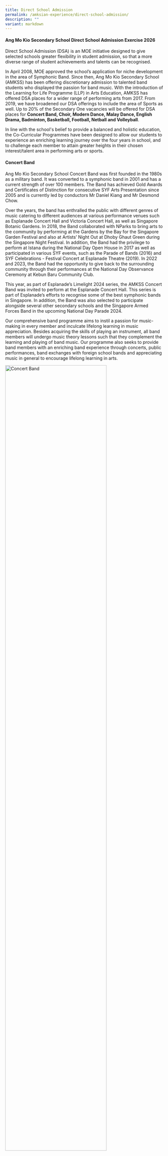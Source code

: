 ```yaml
---
title: Direct School Admission
permalink: /amksian-experience/direct-school-admission/
description: ""
variant: markdown
---
```

<h4>Ang Mo Kio Secondary School Direct School Admission Exercise 2026</h4>
<p>Direct School Admission (DSA) is an MOE initiative designed to give selected
schools greater flexibility in student admission, so that a more diverse
range of student achievements and talents can be recognised.</p>
<p>In April 2008, MOE approved the school’s application for niche development
in the area of Symphonic Band. Since then, Ang Mo Kio Secondary School
(AMKSS) has been offering discretionary admission to talented band students
who displayed the passion for band music. With the introduction of the
Learning for Life Programme (LLP) in Arts Education, AMKSS has offered
DSA places for a wider range of performing arts from 2017. From 2019, we
have broadened our DSA offerings to include the area of Sports as well.
Up to 20% of the Secondary One vacancies will be offered for DSA places
for&nbsp;<strong>Concert Band, Choir, Modern Dance, Malay Dance, English Drama, Badminton, Basketball, Football, Netball and Volleyball</strong>.</p>
<p>In line with the school's belief to provide a balanced and holistic education,
the Co-Curricular Programmes have been designed to allow our students to
experience an enriching learning journey over the four years in school,
and to challenge each member to attain greater heights in their chosen
interest/talent area in performing arts or sports.</p>
<h4>Concert Band</h4>
<p>Ang Mo Kio Secondary School Concert Band was first founded in the 1980s
as a military band. It was converted to a symphonic band in 2001 and has
a current strength of over 100 members. The Band has achieved Gold Awards
and Certificates of Distinction for consecutive SYF Arts Presentation since
2005 and is currently led by conductors Mr Daniel Kiang and Mr Desmond
Chow.</p>
<p>Over the years, the band has enthralled the public with different genres
of music catering to different audiences at various performance venues
such as Esplanade Concert Hall and Victoria Concert Hall, as well as Singapore
Botanic Gardens. In 2018, the Band collaborated with NParks to bring arts
to the community by performing at the Gardens by the Bay for the Singapore
Garden Festival and also at Artists’ Night Out at Dhoby Ghaut Green during
the Singapore Night Festival. In addition, the Band had the privilege to
perform at Istana during the National Day Open House in 2017 as well as
participated in various SYF events, such as the Parade of Bands (2016)
and SYF Celebrations - Festival Concert at Esplanade Theatre (2019). In
2022 and 2023, the Band had the opportunity to give back to the surrounding
community through their performances at the National Day Observance Ceremony
at Kebun Baru Community Club.</p>
<p>This year, as part of Esplanade’s Limelight 2024 series, the AMKSS Concert
Band was invited to perform at the Esplanade Concert Hall. This series
is part of Esplanade’s efforts to recognise some of the best symphonic
bands in Singapore. In addition, the Band was also selected to participate
alongside several other secondary schools and the Singapore Armed Forces
Band in the upcoming National Day Parade 2024.</p>
<p>Our comprehensive band programme aims to instil a passion for music-making
in every member and inculcate lifelong learning in music appreciation.
Besides acquiring the skills of playing an instrument, all band members
will undergo music theory lessons such that they complement the learning
and playing of band music. Our programme also seeks to provide band members
with an enriching band experience through concerts, public performances,
band exchanges with foreign school bands and appreciating music in general
to encourage lifelong learning in arts.</p>
<div class="isomer-image-wrapper">
<img style="width:80%;" height="auto" width="100%" alt="Concert Band" src="/images/Band_DSA.jpg">
</div>
<br>         
<table class="ive\_eobj\_center iveo\_table ives\_tab\_simple3" style="margin: auto; outline: 0px; padding: 0px; border-collapse: collapse; clear: both; border: 1px solid rgb(170, 170, 170); color: rgb(0, 77, 46); font-family: Outfit, sans-serif; font-size: 14px; font-style: normal; font-variant-ligatures: normal; font-variant-caps: normal; font-weight: 400; letter-spacing: normal; orphans: 2; text-align: left; text-transform: none; white-space: normal; widows: 2; word-spacing: 0px; -webkit-text-stroke-width: 0px; background-color: rgb(255, 255, 255); text-decoration-thickness: initial; text-decoration-style: initial; text-decoration-color: initial; width: 920px;"><tbody style="margin: 0px; outline: 0px; padding: 0px;"><tr style="margin: 0px; outline: 0px; padding: 0px;"><td style="margin: 0px; outline: 0px; padding: 2px; text-align: left; border: 1px solid rgb(170, 170, 170);"><b style="margin: 0px; outline: 0px; padding: 0px;">Concert Band</b></td></tr><tr style="margin: 0px; outline: 0px; padding: 0px;"><td style="margin: 0px; outline: 0px; padding: 2px; text-align: center; border: 1px solid rgb(170, 170, 170);"><div style="margin: 0px; outline: 0px; padding: 0px; line-height: 24px !important; color: rgb(0, 77, 46); font-family: Outfit, sans-serif; font-size: 14px; font-weight: 400; text-align: left;"><ul style="margin: 0px 0px 0.5em 1em; outline: 0px; padding: 0px 0px 0px 5px;"><li style="margin: 0px; outline: 0px; padding: 0px;">Pass audition and interview.</li><li style="margin: 0px; outline: 0px; padding: 0px;">Relevant instrumental skills in primary school bands and string ensembles.</li><li style="margin: 0px; outline: 0px; padding: 0px;">For the auditions, all applicants must prepare the following:</li><ul style="margin: 0px 0px 0.5em 1em; outline: 0px; padding: 0px;"><li style="margin: 0px; outline: 0px; padding: 0px;">2 pieces of music (1-2 min each) of his/her choice on the instrument in his/her talent area.</li><li style="margin: 0px; outline: 0px; padding: 0px;">Major scales of at least 1 octave: Concert F, Bb, Eb and Ab (For all instruments except non-pitched percussion instruments).</li></ul><li style="margin: 0px; outline: 0px; padding: 0px;">Candidates must be able to imitate melodies and rhythms given by the instructor/teacher.</li><li style="margin: 0px; outline: 0px; padding: 0px;">Candidates will also be given a short piece of Sec 1 music to sight-read.</li><li style="margin: 0px; outline: 0px; padding: 0px;">Applicants must bring their own instrument and choice piece of music for the audition. Only keyboard and percussion instruments will be provided by the school.</li><li style="margin: 0px; outline: 0px; padding: 0px;">Exemplify positive character traits, including resilience, motivation and integrity.<br><font color="#ff0000">*Please note that meeting all the criteria does not guarantee the student will be shortlisted/given an offer</font></li></ul></div></td></tr></tbody></table>

<h4>Choir</h4>
<p>The 40-strong versatile Ang Mo Kio Secondary School Choir, comprising
Soprano, Alto, and Baritone is helmed by talented chorister-conductor,
Ms. Cherie Chai who is also a renown A Capella Trainer- Arranger-Producer,
Music Director of professional choirs and 1st professional female vocal
percussionist in Singapore. The choir achieved a Certificate of Distinction
and Certificate of Accomplishment in SYF Arts Presentations in 2019 and
2023 respectively, and participated under Special Consideration in SYF
2021.</p>
<p>To hone our students’ vocal, personal and public presentation skills,
the choir enthusiastically volunteers to perform on various public platforms;
including choral exchanges with other schools, community and school events.
Opportunities to upskill are explored through vocal workshops, master classes
and concerts every year. Theory sessions based on the ABRSM syllabus may
also be carried out for the choir members to better equip them with useful
music knowledge to appreciate the range and breadth of the world music
that they are exposed to.</p>
<p>The Choir showcases its talents at various school events such as Awards
Day, AMKsian Showcase and our school’s biennial event, the Night of Music,
Arts and Dance (NOMAD). Prior to the COVID-19 years, the Choir held joint
concert performances at public venues, such as “The Reason We Sing” and
“The Reason We Sing II” with other school choirs as well as the Voices
of Singapore Festival at CHIJmes in 2019.</p>
<p>Besides singing, the Choir’s Executive Committee, under the guidance of
the Choir Teachers and Mistress, organises activities to instill, develop
and promote self-discipline, teamwork, confidence and commitment in our
choristers. Every chorister has a responsibility to serve both the Choir
and the community; as led by the Choir's Executive Committee based on our
philosophy that every AMKsian Chorister "Ever Strives Upwards - Semper
Superne Nitens!"</p>
<div class="isomer-image-wrapper">
<img style="width:80%;" height="auto" width="100%" alt="Choir" src="/images/Choir_1_DSA.jpg">
</div>
<p>
<br>
</p>
<div class="isomer-image-wrapper">
<img style="width:80%;" height="auto" width="100%" alt="Choir" src="/images/Choir_2_DSA.jpg">
	</div>
<br>        
<table class="ive\_eobj\_center iveo\_table ives\_tab\_simple3" style="margin: auto; outline: 0px; padding: 0px; border-collapse: collapse; clear: both; border: 1px solid rgb(170, 170, 170); color: rgb(0, 77, 46); font-family: Outfit, sans-serif; font-size: 14px; font-style: normal; font-variant-ligatures: normal; font-variant-caps: normal; font-weight: 400; letter-spacing: normal; orphans: 2; text-align: left; text-transform: none; white-space: normal; widows: 2; word-spacing: 0px; -webkit-text-stroke-width: 0px; background-color: rgb(255, 255, 255); text-decoration-thickness: initial; text-decoration-style: initial; text-decoration-color: initial; width: 920px;"><tbody style="margin: 0px; outline: 0px; padding: 0px;"><tr style="margin: 0px; outline: 0px; padding: 0px;"><td style="margin: 0px; outline: 0px; padding: 2px; text-align: left; border: 1px solid rgb(170, 170, 170);"><b style="margin: 0px; outline: 0px; padding: 0px;">Choir</b></td></tr><tr style="margin: 0px; outline: 0px; padding: 0px;"><td style="margin: 0px; outline: 0px; padding: 2px; text-align: center; border: 1px solid rgb(170, 170, 170);"><div style="margin: 0px; outline: 0px; padding: 0px; line-height: 24px !important; color: rgb(0, 77, 46); font-family: Outfit, sans-serif; font-size: 14px; font-weight: 400; text-align: left;"><ul style="margin: 0px 0px 0.5em 1em; outline: 0px; padding: 0px 0px 0px 5px;"><li style="margin: 0px; outline: 0px; padding: 0px;">Pass audition and interview.</li><li style="margin: 0px; outline: 0px; padding: 0px;">For the auditions, applicants must prepare the following:</li><ul style="margin: 0px 0px 0.5em 1em; outline: 0px; padding: 0px;"><li style="margin: 0px; outline: 0px; padding: 0px;">Sing one piece of music (1-2 min) of his/her choice, from the choral, classical or musical theatre genres - to be sung with/ without accompaniment.</li><li style="margin: 0px; outline: 0px; padding: 0px;">Sing ‘Happy Birthday’ acapella (without accompaniment).</li></ul><li style="margin: 0px; outline: 0px; padding: 0px;">Candidates must be able to imitate or respond to notes and rhythms according to instructions given by the instructor/ teacher.</li><li style="margin: 0px; outline: 0px; padding: 0px;">Representation in SYF Arts Choral Presentation or representation in international choral festival competitions.</li><li style="margin: 0px; outline: 0px; padding: 0px;">Music theory background (at least a grade 3 will be preferable).</li><li style="margin: 0px; outline: 0px; padding: 0px;"> Member of school choir</li><li style="margin: 0px; outline: 0px; padding: 0px;">Exemplify positive character traits, including resilience, motivation and integrity.<br><font color="#ff0000">*Please note that meeting all the criteria does not guarantee the student will be shortlisted/given an offer</font></li></ul></div></td></tr></tbody></table>

<h4>Dance Club</h4>
<p>The Dance Club specialises in 2 broad categories of dance, namely&nbsp;<strong>Modern and Malay Dance</strong>.
Two external instructors, who are professionally-trained dancers, coach
the two dance groups in the technical and artistic aspects of the dance.
Through our yearly Dance auditions conducted at the start of the year,
we hope to recruit members who are passionate about dance and are committed
to undergo rigorous training to build on their flexibility, physical strength
and stamina.</p>
<p>The&nbsp;<strong>Modern Dance</strong>&nbsp;group strives to nurture and
develop versatile performers. Through dance, students are empowered to
express their emotions and personal stories through movement and rhythm.
The dance group achieved the Certificate of Distinction in 2015, 2019,
2021 and 2023 and the Certificate of Accomplishment in 2017 at the Singapore
Youth Festival (SYF) Arts Presentation. The group also had the honour of
performing for the SYF Opening Concert at Esplanade in 2016, the Istana
Open House in 2022 and the Kebun Baru National Day Observance Ceremony
in 2023.</p>
<p>The&nbsp;<strong>Malay Dance</strong>&nbsp;consists of an exuberant group
of students with passion in Malay Dance. We provide opportunities for students
to learn and appreciate Malay Dance and culture. We aim to develop our
students to be graceful dancers and disciplined students. The group achieved
the Certificate of Distinction in 2015, 2017 and 2023 and the Certificate
of Accomplishment in 2019 and 2021 at the SYF Arts Presentation.</p>
<p>Through our dance programmes such as Schools Dance Exchange and Collaboration,
we provide our students the opportunities to learn from other instructors
as well as dancers from other schools. These programmes help build confidence
in our students when performing on stage. Besides showcasing their skills
to a variety of audiences, they will also be trained to think critically
about artistic works, relate aesthetically, affectively and cognitively
to the dance art form and the contexts of artistic works as well as explore
and experiment with the art form.</p>
<div class="isomer-image-wrapper">
<img style="width:80%;" height="auto" width="100%" alt="Modern Dance" src="/images/Modern_Dance_DSA.jpg">
</div>
<p>
<br>
</p>
<div class="isomer-image-wrapper">
<img style="width:80%;" height="auto" width="100%" alt="Malay Dance" src="/images/Malay%20Dance.jpg">
</div>
<p>
<br>
</p>
<div class="isomer-image-wrapper">
<img style="width:80%;" height="auto" width="100%" alt="Malay Dance" src="/images/Malay_Dance_DSA.jpg">
</div>
<br>  
<table class="ive\_eobj\_center iveo\_table ives\_tab\_simple3" style="margin: auto; outline: 0px; padding: 0px; border-collapse: collapse; clear: both; border: 1px solid rgb(170, 170, 170); color: rgb(0, 77, 46); font-family: Outfit, sans-serif; font-size: 14px; font-style: normal; font-variant-ligatures: normal; font-variant-caps: normal; font-weight: 400; letter-spacing: normal; orphans: 2; text-align: left; text-transform: none; white-space: normal; widows: 2; word-spacing: 0px; -webkit-text-stroke-width: 0px; background-color: rgb(255, 255, 255); text-decoration-thickness: initial; text-decoration-style: initial; text-decoration-color: initial; width: 920px;"><tbody style="margin: 0px; outline: 0px; padding: 0px;"><tr style="margin: 0px; outline: 0px; padding: 0px;"><td style="margin: 0px; outline: 0px; padding: 2px; text-align: left; border: 1px solid rgb(170, 170, 170);"><b style="margin: 0px; outline: 0px; padding: 0px;">Modern Dance</b></td></tr><tr style="margin: 0px; outline: 0px; padding: 0px;"><td style="margin: 0px; outline: 0px; padding: 2px; text-align: center; border: 1px solid rgb(170, 170, 170);"><div style="margin: 0px; outline: 0px; padding: 0px; line-height: 24px !important; color: rgb(0, 77, 46); font-family: Outfit, sans-serif; font-size: 14px; font-weight: 400; text-align: left;"><ul style="margin: 0px 0px 0.5em 1em; outline: 0px; padding: 0px 0px 0px 5px;"><li style="margin: 0px; outline: 0px; padding: 0px;">All applicants will go through an audition and interview session.</li><li style="margin: 0px; outline: 0px; padding: 0px;">For the audition, all applicants will be required to prepare a solo piece of not more than 2 minutes. Applicants may choose to perform a piece from any dance genre. E.g. ballet, contemporary, jazz, street, lyrical, swing, tap, hip-hop, fusion</li><li style="margin: 0px; outline: 0px; padding: 0px;">In the second segment, shortlisted applicants will then be invited to follow our resident choreographer through a short piece of choreography</li><ul style="margin: 0px 0px 0.5em 1em; outline: 0px; padding: 0px;"><li style="margin: 0px; outline: 0px; padding: 0px;">All applicants should audition in the dance gear and footwear suitable to their dance genre for the first segment. Applicants are required to bring their own music to accompany the dance. Audio can be played through mobile phones. Props are allowed if necessary.</li><li style="margin: 0px; outline: 0px; padding: 0px;">For the second segment of the audition, applicants are required to be in leotards and tights for girls; and T-shirt and track pants for boys.</li></ul><li style="margin: 0px; outline: 0px; padding: 0px;"> Preferably a member of a dance club in primary school</li><li style="margin: 0px; outline: 0px; padding: 0px;">Representation in SYF Arts Presentation / Accomplishment at National level</li><li style="margin: 0px; outline: 0px; padding: 0px;">Exemplify positive character traits, including resilience, motivation and integrity<br><font color="#ff0000">*Please note that meeting all the criteria does not guarantee the student
will be shortlisted/given an offer</font></li></ul></div></td></tr></tbody></table>
<table class="ive\_eobj\_center iveo\_table ives\_tab\_simple3" style="margin: auto; outline: 0px; padding: 0px; border-collapse: collapse; clear: both; border: 1px solid rgb(170, 170, 170); color: rgb(0, 77, 46); font-family: Outfit, sans-serif; font-size: 14px; font-style: normal; font-variant-ligatures: normal; font-variant-caps: normal; font-weight: 400; letter-spacing: normal; orphans: 2; text-align: left; text-transform: none; white-space: normal; widows: 2; word-spacing: 0px; -webkit-text-stroke-width: 0px; background-color: rgb(255, 255, 255); text-decoration-thickness: initial; text-decoration-style: initial; text-decoration-color: initial; width: 920px;"><tbody style="margin: 0px; outline: 0px; padding: 0px;"><tr style="margin: 0px; outline: 0px; padding: 0px;"><td style="margin: 0px; outline: 0px; padding: 2px; text-align: left; border: 1px solid rgb(170, 170, 170);"><b style="margin: 0px; outline: 0px; padding: 0px;">Malay Dance</b></td></tr><tr style="margin: 0px; outline: 0px; padding: 0px;"><td style="margin: 0px; outline: 0px; padding: 2px; text-align: center; border: 1px solid rgb(170, 170, 170);"><div style="margin: 0px; outline: 0px; padding: 0px; line-height: 24px !important; color: rgb(0, 77, 46); font-family: Outfit, sans-serif; font-size: 14px; font-weight: 400; text-align: left;"><ul style="margin: 0px 0px 0.5em 1em; outline: 0px; padding: 0px 0px 0px 5px;"><li style="margin: 0px; outline: 0px; padding: 0px;">All applicants will go through an audition and interview session.</li><li style="margin: 0px; outline: 0px; padding: 0px;"> For the auditions, all applicants must prepare a 1-2 min dance solo(s). Applicants must choose a music that suits the dance piece. Applicants may choose to perform a piece from any of the 5 basic Malay dance genres. e.g. Inang, Asli, Joget, Zapin, Masri.</li><li style="margin: 0px; outline: 0px; padding: 0px;">     Students may perform dance(s) learnt in school (e.g. CCA, LLP) or self-choreographed pieces and should be in PE t-shirt and track pants. Props are allowed if necessary.</li><li style="margin: 0px; outline: 0px; padding: 0px;"> In the second segment, applicants will then be invited to follow our resident choreographer through a short piece of choreography. Students will be taught a very brief dance sequence by the instructor and have him/her reproduce it or perform a personal interpretation of it.</li><li style="margin: 0px; outline: 0px; padding: 0px;">       Preferably a member of a dance club in primary school.</li><li style="margin: 0px; outline: 0px; padding: 0px;">Representation in SYF Arts Presentation / Accomplishment at National level</li><li style="margin: 0px; outline: 0px; padding: 0px;">Exemplify positive character traits, including resilience, motivation and integrity<br><font color="#ff0000">*Please note that meeting all the criteria does not guarantee the student
will be shortlisted/given an offer</font></li></ul></div></td></tr></tbody></table>
<h4>English Drama</h4>
<p>The Drama Club aims to cultivate professionalism among its members through
diverse theatrical performances, providing each member with opportunities
to engage in various roles. Members acquire valuable acting skills, stage
presence, improvisation abilities, and collaborative teamwork essential
for staging short performances. Moreover, members rotate leadership roles
for warm-up sessions and games, fostering confidence and leadership skills.
Our Drama students also perform at school events like Awards Day and Nomad
(Night of Music and Dance) which are valuable opportunities for them to
showcase their talents, build confidence, improve their stage presence,
and develop their skills further.</p>
<p>Our track record includes achieving the Certificate of Distinction in
the Singapore Youth Festival (SYF) Arts Presentation in 2017 and 2019,
and a Certificate of Accomplishment in 2021 and 2023. Additionally, from
2016 we have participated in re:ACT, a Theatre for Social Advocacy initiative
by inwardBOUND in collaboration with charitable organisations, where secondary
schools represented different causes culminating in a collective performance.</p>
<div class="isomer-image-wrapper">
<img style="width:80%;" height="auto" width="100%" alt="English Drama" src="/images/English_Drama_DSA.jpg">
</div>
<p>
<br>
</p>
<div class="isomer-image-wrapper">
<img style="width:80%;" height="auto" width="100%" alt="English Drama" src="/images/Dramaa.jpg">
</div>
<br>       
<table class="ive\_eobj\_center iveo\_table ives\_tab\_simple3" style="margin: auto; outline: 0px; padding: 0px; border-collapse: collapse; clear: both; border: 1px solid rgb(170, 170, 170); color: rgb(0, 77, 46); font-family: Outfit, sans-serif; font-size: 14px; font-style: normal; font-variant-ligatures: normal; font-variant-caps: normal; font-weight: 400; letter-spacing: normal; orphans: 2; text-align: left; text-transform: none; white-space: normal; widows: 2; word-spacing: 0px; -webkit-text-stroke-width: 0px; background-color: rgb(255, 255, 255); text-decoration-thickness: initial; text-decoration-style: initial; text-decoration-color: initial; width: 920px;"><tbody style="margin: 0px; outline: 0px; padding: 0px;"><tr style="margin: 0px; outline: 0px; padding: 0px;"><td style="margin: 0px; outline: 0px; padding: 2px; text-align: left; border: 1px solid rgb(170, 170, 170);"><b style="margin: 0px; outline: 0px; padding: 0px;">English Drama</b></td></tr><tr style="margin: 0px; outline: 0px; padding: 0px;"><td style="margin: 0px; outline: 0px; padding: 2px; text-align: center; border: 1px solid rgb(170, 170, 170);"><div style="margin: 0px; outline: 0px; padding: 0px; line-height: 24px !important; color: rgb(0, 77, 46); font-family: Outfit, sans-serif; font-size: 14px; font-weight: 400; text-align: left;"><ul style="margin: 0px 0px 0.5em 1em; outline: 0px; padding: 0px 0px 0px 5px;"><li style="margin: 0px; outline: 0px; padding: 0px;">All applications will be required to go through an interview and audition. The following will be tested:</li><ul style="margin: 0px 0px 0.5em 1em; outline: 0px; padding: 0px;"><li style="margin: 0px; outline: 0px; padding: 0px;">Acting &amp; Characterisation,</li><li style="margin: 0px; outline: 0px; padding: 0px;">Voice,</li><li style="margin: 0px; outline: 0px; padding: 0px;">Improvisation,</li><li style="margin: 0px; outline: 0px; padding: 0px;">Stage Presence.</li></ul></ul><ul style="margin: 0px 0px 0.5em 1em; outline: 0px; padding: 0px 0px 0px 5px;"><li style="margin: 0px; outline: 0px; padding: 0px;">Please prepare a 3 to 5 minutes solo performance of either:</li><ul style="margin: 0px 0px 0.5em 1em; outline: 0px; padding: 0px;"><li style="margin: 0px; outline: 0px; padding: 0px;">a piece meant for only 1 performer (i.e. a monologue)<b> OR</b></li><li style="margin: 0px; outline: 0px; padding: 0px;">a piece meant for 2 or more performers but- with only 1 character chosen for the performance <b>OR</b></li><li style="margin: 0px; outline: 0px; padding: 0px;">a piece meant for 2 or more performers but with the same student performing different characters.</li><p>Students may perform something scripted, devised, or improvised, and can be something learnt in school (in class or CCA). Students preparing their own performance can search for scripts of fairy tale or folk tale adaptations online or create these themselves.</p></ul></ul><ul style="margin: 0px 0px 0.5em 1em; outline: 0px; padding: 0px 0px 0px 5px;"><li style="margin: 0px; outline: 0px; padding: 0px;">For the second part of the audition, students are to respond to a task which involves taking up a character role in a relatable scenario (eg meeting a schoolmate at the supermarket) with brief preparation time given (max 5 mins). Feedback will be given after the students’ first attempt for them to attempt a second time.</li></ul><ul style="margin: 0px 0px 0.5em 1em; outline: 0px; padding: 0px 0px 0px 5px;"><li style="margin: 0px; outline: 0px; padding: 0px;">Applicants with drama background and performance experience will be preferred. Do reference prior performance experience, or theatre performance you have watched.</li></ul><ul style="margin: 0px 0px 0.5em 1em; outline: 0px; padding: 0px 0px 0px 5px;"><li style="margin: 0px; outline: 0px; padding: 0px;">Exemplify positive character traits, including resilience, motivation and integrity.<br><font color="#ff0000">*Please note that meeting all the criteria does not guarantee the student
will be shortlisted/given an offer</font></li></ul></div></td></tr></tbody></table>

<h4>Badminton</h4>
<p>Badminton – referred to by some as ‘The Fastest Racquet Sport in the World’
– requires agility, power, mental and physical prowess as well as endurance.
Badminton places tremendous demands on those who practice the sport.</p>
<p>Ang Mo Kio Secondary School has made a name for herself in this tough
but satisfying sport which hones delicate wrist-work skills, nimble footwork
and perseverance. Team AMKSS trains thrice a week in order to help the
students build badminton skills as well as their grit and persistence in
getting things right.</p>
<p>Over the years, our team has consistently made our presence felt in the
South Zone Inter School Badminton Tournament. In 2018, our B Division Boys
and Girls fought hard to clinch third position. The following year, our
B Division Girls achieved fourth position. In 2021, our B Girls finished
third and in 2022, emerged second in the South Zone Badminton Competition.
This year, the B Division team fought hard and the boys made it into the
quarter-finals of the National School Games (NSG) South Zone Championship.
Against a group of strong opponents, the boys learnt perseverance and resilience
as they stood their ground and gave their best. The experience was an enriching
and meaningful one for them.</p>
<p>Team AMKSS seeks opportunities that enable our players and leaders to
plan, organise and implement a variety of programmes to benefit both the
school and community. Annually, we organise a primary school badminton
competition, the “AMKSS Invitational”, to promote the sport, encourage
friendly sparring and help raise the standards of the sport amongst primary
school students. In addition, players assist in the coaching of students
in Ang Mo Kio Primary School as part of our partnership and outreach efforts
with our community.</p>
<div class="isomer-image-wrapper">
<img style="width:80%;" height="auto" width="100%" alt="Badminton" src="/images/Badmintonn.jpg">
</div>
<p>
<br>
<br>
</p>
<div class="isomer-image-wrapper">
<img style="width:80%;" height="auto" width="100%" alt="Badminton" src="/images/Badminton_DSA.jpg">
</div>
<h4>Volleyball</h4>
<p>Ang Mo Kio’s Volleyball Team was established in 1999 and has grown from
strength to strength over the 21 years. The Team has consistently punched
above its weight at the South Zone and National competitions, finishing
among the top schools in both competitions. In 2019, the B Girls and B
Boys emerged 2nd and 4th respectively in the Zonal Championships. Our B
Girls finished third in 2021, and emerged runners-up in the 2022 South
Zone Championship. In 2023, our C Boys came in 4th in the South Zone National
School Games. Our Girls team is currently coached by Mr Teo Kee Theng and
our Boys team is coached by Mr Leon Wong Fong Siang. Over the years, the
Team has produced talented individuals who went on to don National colours
and represent the country. In 2018, one of our girls, Seah Yun Zhen Desiree
was selected to represent Singapore at the 2018 ASEAN Schools Games, while
our alumni, Alicia Tan Kai Yun (graduate of 2017) represented Singapore
at the 2018 Asian U19 Beach Volleyball Championships in Thailand. In 2023,
Nadja Kim Schmidt (graduate of 2021) represented Singapore at the 32nd
Southeast Asian Games.</p>
<p>Our Volleyball programme aims to develop and sustain our students’ skills,
passion and interest in Volleyball. We also strive to achieve sustained
excellence in zonal and national competitions. And most importantly, we
are driven to inculcate values such as teamwork, discipline and resilience
in them.</p>
<div class="isomer-image-wrapper">
<img style="width:80%;" height="auto" width="100%" alt="Volleyball" src="/images/Volleyball_DSA.jpg">
</div>
<p>
<br>
</p>
<h4>Football (Boys)</h4>
<p>Football, “The Beautiful Game”, is watched and enjoyed by millions all
over the world. It is no different in Ang Mo Kio Secondary School. AMKSS
Football has come a long way and made a name for herself by nurturing several
players who have gone on to play at the highest level in Singapore and
overseas. Singapore National Team Football players such as Shakir Hamzah
and Zulfahmi Arifin are players who started their budding football journey
in AMKSS. Both players were part of Young Lions squad in 2009 and 2010
respectively, progressing to the National Team which they are still a part
of. Both have also gone on to play in foreign leagues in the region.</p>
<p>AMKSS Football team has always placed the importance of discipline, teamwork
and sportsmanship in every training aspect; enabling the athletes to consistently
perform at their maximum potential. Values are given utmost importance
as we strongly feel that the right values should be the basic foundation
in our students.</p>
<p>The AMKSS Football team emphasises on the sharpening of technical skills
in the C Division Team. This is the period where athletes are given drills
and practices to sharpen their technical skills which they have picked
up in primary schools. The AMKSS Football team is currently coached by
Coach Hairil Amin, an experienced coach who usually focuses on elite footballers
at the youth level. Additionally, his experience in the local football
scene is an added incentive for the team. The B Division Team, also coached
by Coach Hairil Amin, a greater emphasis is based on tactical awareness
coupled with continued development of their technical skills as well as
building their strength and endurance to play at their level and match
the opponents. Coach Hairil brings with him a vast amount of experience
having worked with various age group teams, S-League teams and has a great
ability to develop players and bring them to the next level.</p>
<p>Over the years, the B Division Football team has done well to get into
the Top 4 placing for the South Zone Competitions as well as League 3 Championship,
in 2016 and 2019 respectively. This year, the team got into the top 2 teams
to qualify for the next round of League 3 Championship.</p>
<p>Additionally, the AMKSS Football works with primary schools such as Anderson
Primary, where our students train together with the younger boys and guide
them through the clinic session that is conducted by our school coaches.
This promotes leadership and social skills in our students as well as building
bonds with the primary school students who may look up to them as a source
of positive influence. It is also one way for our boys to give back to
society.</p>
<p>The team trains up to three times a week to help our athletes develop
the necessary skill sets mentioned above and more importantly, mental resilience
to face any possible challenges they face on and off the field. Our Football
training programme aims to develop and sustain our students’ skills and
passion in the sport, hoping to instil pursuing their sports for life interest
in the future.</p>
<div class="isomer-image-wrapper">
<img style="width:80%;" height="auto" width="100%" alt="Football" src="/images/Football_1_DSA.jpg">
</div>
<p>
<br>
</p>
<div class="isomer-image-wrapper">
<img style="width:80%;" height="auto" width="100%" alt="Football" src="/images/Football_2_DSA.jpg">
</div>
<h4>Basketball (Boys)</h4>
<p>Basketball was reinstated as a full CCA in 2016. Having been a second
CCA for many years, the school decided to start developing the boys from
Secondary 1 due to the overwhelming interest shown by our students. The
CCA stresses the importance of sportsmanship, fair play, respect, and excellence
to enhance our athletes’ ability to perform at a higher level. Our team
trains up to three times a week to help students develop the necessary
skill sets, physical fitness and more importantly, mental resilience to
face all possible challenges they will face both on and off the court.</p>
<p>The basketball team diligently orchestrated a series of basketball mini-competitions
and friendly matches with schools across Singapore, aiming to cultivate
camaraderie and enhance their competitive prowess. This strategic effort
not only nurtured bonds of friendship within the basketball community but
also served as a platform for honing our skills and refining our competitive
edge. Additionally, the team is currently in the process of planning a
mini-competition exclusively for selected primary schools, slated to occur
towards the end of the year. This initiative is aimed at fostering the
growth of basketball by promoting the sport among young boys and encouraging
greater participation.</p>
<p>The team is currently coached by Mr. Nai Hai Kiat who has a wealth of
experience in coaching schools as well as clubs in the local basketball
league. Under his stewardship, we hope to take our boys to the next level
in terms of their skills as well as game play. We also hope to develop
our boys to challenge themselves with more established schools in the basketball
arena. Our basketball programme aims to develop and sustain our students’
skills, passion, and interest in the sport. As we continue to strive for
excellence in competitions, we are driven to develop leaders and inculcate
values of discipline and resilience in all our students.</p>
<div class="isomer-image-wrapper">
<img style="width:100%;" height="auto" width="100%" alt="Basketball" src="/images/dsa_basketball.jpg">
</div>
<h4>Netball</h4>
<p>At Ang Mo Kio Secondary School, netball is not just a sport but it strives
to nurture students in personal growth in terms of character building and
technical skills.</p>
<p>Our Netball CCA emphasises the values of sportsmanship, fair play, and
respect above all else. We believe in nurturing not only talented athletes
but also responsible and resilient individuals who embody these principles
on and off the court.</p>
<p>In recent years, our netballers have clinched top positions in a very
challenging South Zone Inter School Netball which boasts many of the netball
powerhouses in the schools’ netball scene. In 2023, our C Division team
emerged as second runner up and in 2024, the B Division team secured fourth
position in the South Zone competition. Additionally, our current Secondary
3 netballer, Stevlynn Carina Soh Xuan Yin represented the National Under-14
Team in the 12th International Youth Netball Challenge 2023 (IYNC) where
she was exposed to a higher level of play with netball powerhouse countries
such as Australia and South Africa.</p>
<p>Beyond competitive play, our netball programme is committed to giving
back to the community. We expose our girls to planning and organising outreach
initiatives such as school partnerships through netball carnivals and coaching
of primary school students.</p>
<p>Our training programme goes beyond skills acquisition; it encourages players
to think independently and creatively. By empowering them to express their
opinions and explore alternative strategies, we foster a sense of confidence
and adaptability that translates into effective decision-making on the
court and in life. One can benefit from expert coaching, rigorous training
sessions and competitive opportunities that elevate students’ potential
on court. Our CCA hopes to develop fine young ladies who are ready to meet
the challenges they will face in life long after they leave the courts.</p>
<div class="isomer-image-wrapper">
<img style="width:100%;" height="auto" width="100%" alt="Basketball" src="/images/Netball_DSA.jpg">
</div>
<br>  
<table class="ive\_eobj\_center iveo\_table ives\_tab\_simple3" style="margin: auto; outline: 0px; padding: 0px; border-collapse: collapse; clear: both; border: 1px solid rgb(170, 170, 170); color: rgb(0, 77, 46); font-family: Outfit, sans-serif; font-size: 14px; font-style: normal; font-variant-ligatures: normal; font-variant-caps: normal; font-weight: 400; letter-spacing: normal; orphans: 2; text-align: left; text-transform: none; white-space: normal; widows: 2; word-spacing: 0px; -webkit-text-stroke-width: 0px; background-color: rgb(255, 255, 255); text-decoration-thickness: initial; text-decoration-style: initial; text-decoration-color: initial; width: 920px;"><tbody style="margin: 0px; outline: 0px; padding: 0px;"><tr style="margin: 0px; outline: 0px; padding: 0px;"><td style="margin: 0px; outline: 0px; padding: 2px; text-align: left; border: 1px solid rgb(170, 170, 170);"><b style="margin: 0px; outline: 0px; padding: 0px;">Badminton, Basketball, Football, Netball &amp; Volleyball</b></td></tr><tr style="margin: 0px; outline: 0px; padding: 0px;"><td style="margin: 0px; outline: 0px; padding: 2px; text-align: center; border: 1px solid rgb(170, 170, 170);"><div style="margin: 0px; outline: 0px; padding: 0px; line-height: 24px !important; color: rgb(0, 77, 46); font-family: Outfit, sans-serif; font-size: 14px; font-weight: 400; text-align: left;"><ul style="margin: 0px 0px 0.5em 1em; outline: 0px; padding: 0px 0px 0px 5px;"><li style="margin: 0px; outline: 0px; padding: 0px;">School team Players or its equivalent in primary school</li><li style="margin: 0px; outline: 0px; padding: 0px;">Applicants must pass a sports specific selection test</li><ul style="margin: 0px 0px 0.5em 1em; outline: 0px; padding: 0px;"><li style="margin: 0px; outline: 0px; padding: 0px;">Applicants must display necessary game specific skills (Technique, agility, speed) required for the chosen sport.</li><li style="margin: 0px; outline: 0px; padding: 0px;">Applicants must also display tactical awareness in game situations.</li></ul><li style="margin: 0px; outline: 0px; padding: 0px;">Show the ability to work in teams.</li><li style="margin: 0px; outline: 0px; padding: 0px;">Awards/Accomplishments in relevant areas.</li><li style="margin: 0px; outline: 0px; padding: 0px;">Good track record of performance in CCA or relevant external involvement.</li><li style="margin: 0px; outline: 0px; padding: 0px;">Participation in inter-school and/or International Competitions.</li><li style="margin: 0px; outline: 0px; padding: 0px;">Applicants must also pass an interview.</li><li style="margin: 0px; outline: 0px; padding: 0px;">Exemplify positive character traits, including resilience, motivation and integrity.<br><font color="#ff0000">*Please note that meeting all the criteria does not guarantee the student
will be shortlisted/given an offer</font></li></ul></div></td></tr></tbody></table>


<h4>Application Procedure</h4>
<p>1.&nbsp; Application for DSA-Sec can be submitted through the online DSA-Sec
Portal. The application is free-of-charge and will be open from&nbsp; <strong><em>7 May 2025, 11 am to 3 June 2025, 3pm</em></strong>.
For more details, please refer to <a href="https://www.moe.gov.sg/dsa-sec" rel="noopener noreferrer nofollow" target="_blank">MOE Website</a>.</p>
<p>2.&nbsp; Parents and students are encouraged to choose schools wisely based on the student’s aptitudes and strengths, bearing in mind the schools’ academic and non-academic requirements, and the programmes available to develop the area of talent.</p>
<p>3.&nbsp; Applicants who do not have prior experience may also apply and
will be assessed based on their potential.</p>
<p>4.&nbsp; The shortlisted applicants will be informed of the day and time
of their trial session at least 2 weeks in advance and latest by&nbsp; <strong><em>7 August 2024</em></strong> .</p>
<p>5.&nbsp; Shortlisted applicants will be invited for a one-day face-to-face
interview and trial in our school from <strong><em>12 July 2024</em></strong> to <strong><em>23 August 2024</em></strong>.</p>
<p>6.&nbsp; Shortlisted applicants will be notified of their application
status by <strong><em>9 Sept 2024</em></strong>.</p>
<p>7.&nbsp; Students who are successfully admitted to the school via DSA
are expected to honour their commitment to the school and participate in
the activities related to the talent they are selected for from year 1-4.</p>
<p>8.&nbsp; Meeting all the criteria does not guarantee the student will
be shortlisted/given an offer.</p>
<p>For further clarifications, you may contact any of the following staff:</p>
<p><strong><em>For Sports matters:</em></strong>
</p>
<p>Mr. K Thanaraj
<br><a href="mailto:thanaraj\_kalliya\_perumal@moe.edu.sg" rel="noopener noreferrer nofollow" target="_blank">thanaraj_kalliya_perumal@moe.edu.sg</a>
<br>Tel: 64548605 (Ext 811)</p>
<p><strong><em>For Performing Arts matters:</em></strong>
</p>
<p>Ms Cheryl Ang
<br><a href="mailto:cheryl\_ang@moe.edu.sg" rel="noopener noreferrer nofollow" target="_blank">cheryl_ang@moe.edu.sg</a>
<br>Tel: 64548605 (Ext 863)</p>
<p><strong><em>For Admin matters:</em></strong>
</p>
<p>Ms Leona Cheong
<br><a href="mailto:Leona\_CHEONG@schools.gov.sg" rel="noopener noreferrer nofollow" target="_blank">Leona_CHEONG@schools.gov.sg</a>
<br>Tel: 64548605 (Ext 803)</p>